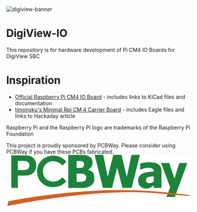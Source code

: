 ![digiview-banner](https://user-images.githubusercontent.com/956646/118431082-def7c080-b6d5-11eb-913e-40b6fc58a861.png)

# DigiView-IO
This repository is for hardware development of Pi CM4 IO Boards for DigiView SBC

# Inspiration

* [Official Raspberry Pi CM4 IO Board](https://www.raspberrypi.org/products/compute-module-4-io-board/) - includes links to KiCad files and documentation
* [timonsku's Minimal Rpi CM 4 Carrier Board](https://github.com/timonsku/Minimal-RPi-CM-4-Carrier) - includes Eagle files and links to Hackaday article


Raspberry Pi and the Raspberry Pi logo are trademarks of the Raspberry Pi Foundation
 
  
   
    
This project is proudly sponsored by PCBWay. Please consider using PCBWay if you have these PCBs fabricated.
![GitHub Logo](/images/PCBWay.png)


 
